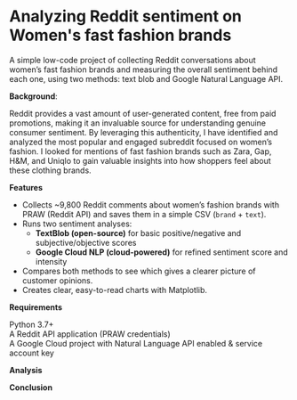 # Analyzing Reddit sentiment on Women's fast fashion brands

 A simple low-code project of collecting Reddit conversations about women’s fast fashion brands and measuring the overall sentiment behind each one, using two methods: text blob and Google Natural Language API.

**Background**:

Reddit provides a vast amount of user-generated content, free from paid promotions, making it an invaluable source for understanding genuine consumer sentiment. By leveraging this authenticity, I have identified and analyzed the most popular and engaged subreddit focused on women’s fashion. I looked for mentions of fast fashion brands such as Zara, Gap, H&M, and Uniqlo to gain valuable insights into how shoppers feel about these clothing brands.


**Features**

- Collects ~9,800 Reddit comments about women’s fashion brands with PRAW (Reddit API) and saves them in a simple CSV (`brand` + `text`).
- Runs two sentiment analyses:
  - **TextBlob (open-source)** for basic positive/negative and subjective/objective scores  
  - **Google Cloud NLP (cloud-powered)** for refined sentiment score and intensity
- Compares both methods to see which gives a clearer picture of customer opinions.
- Creates clear, easy-to-read charts with Matplotlib.



**Requirements**

Python 3.7+    
A Reddit API application (PRAW credentials)  
A Google Cloud project with Natural Language API enabled & service account key


**Analysis**

**Conclusion**

